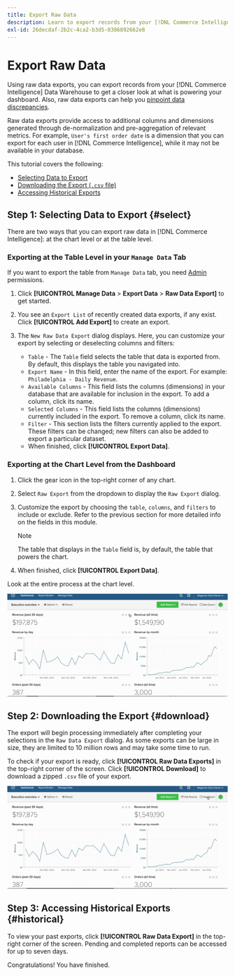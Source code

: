 ```yaml
---
title: Export Raw Data
description: Learn to export records from your [!DNL Commerce Intelligence] Data Warehouse to get a closer look at what is powering your dashboard.
exl-id: 26decdaf-2b2c-4ca2-b3d5-0386892662e8
---
```

# Export Raw Data

Using raw data exports, you can export records from your [!DNL Commerce Intelligence] Data Warehouse to get a closer look at what is powering your dashboard. Also, raw data exports can help you [pinpoint data discrepancies](https://experienceleague.adobe.com/docs/commerce-knowledge-base/kb/troubleshooting/miscellaneous/using-data-exports-to-pinpoint-discrepancies.html?lang=en).

Raw data exports provide access to additional columns and dimensions generated through de-normalization and pre-aggregation of relevant metrics. For example, `User's first order date` is a dimension that you can export for each user in [!DNL Commerce Intelligence], while it may not be available in your database.

This tutorial covers the following:

* [Selecting Data to Export](#select)
* [Downloading the Export (`.csv` file)](#download)
* [Accessing Historical Exports](#historical)

## Step 1: Selecting Data to Export {#select}

There are two ways that you can export raw data in [!DNL Commerce Intelligence]: at the chart level or at the table level.

### Exporting at the Table Level in your `Manage Data` Tab

If you want to export the table from `Manage Data` tab, you need [Admin](../administrator/user-management/user-management.md) permissions.

1. Click **[!UICONTROL Manage Data** > **Export Data** > **Raw Data Export]** to get started.
1. You see an `Export List` of recently created data exports, if any exist. Click **[!UICONTROL Add Export]** to create an export.
1. The `New Raw Data Export` dialog displays. Here, you can customize your export by selecting or deselecting columns and filters:

     * `Table` - The `Table` field selects the table that data is exported from. By default, this displays the table you navigated into.
     * `Export Name` - In this field, enter the name of the export. For example: `Philadelphia - Daily Revenue`.
     * `Available Columns` - This field lists the columns (dimensions) in your database that are available for inclusion in the export. To add a column, click its name.
     * `Selected Columns` - This field lists the columns (dimensions) currently included in the export. To remove a column, click its name.
     * `Filter` - This section lists the filters currently applied to the export. These filters can be changed; new filters can also be added to export a particular dataset.
     * When finished, click **[!UICONTROL Export Data]**.

### Exporting at the Chart Level from the Dashboard

1. Click the gear icon in the top-right corner of any chart.
1. Select `Raw Export` from the dropdown to display the `Raw Export` dialog.
1. Customize the export by choosing the `table`, `columns`, and `filters` to include or exclude. Refer to the previous section for more detailed info on the fields in this module. 
   >[!NOTE]
   >
   >The table that displays in the `Table` field is, by default, the table that powers the chart.

1. When finished, click **[!UICONTROL Export Data]**.

Look at the entire process at the chart level.

![](../assets/Chart-level_export.gif)

## Step 2: Downloading the Export {#download}

The export will begin processing immediately after completing your selections in the `Raw Data Export` dialog. As some exports can be large in size, they are limited to 10 million rows and may take some time to run.

To check if your export is ready, click **[!UICONTROL Raw Data Exports]** in the top-right corner of the screen. Click **[!UICONTROL Download]** to download a zipped `.csv` file of your export.

![](../assets/Downloading_export.gif)

## Step 3: Accessing Historical Exports {#historical}

To view your past exports, click **[!UICONTROL Raw Data Export]** in the top-right corner of the screen. Pending and completed reports can be accessed for up to seven days.

Congratulations! You have finished.

